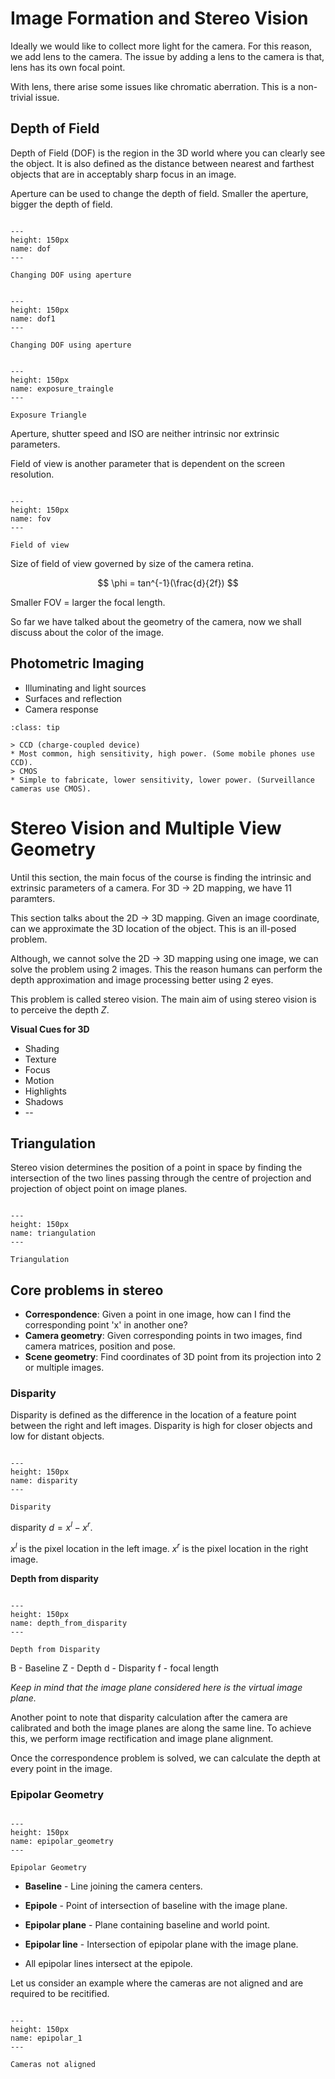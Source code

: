 # Image Formation and Stereo Vision

Ideally we would like to collect more light for the camera. For this reason, we add lens to the camera. The issue by adding a lens to the camera is that, lens has its own focal point.

With lens, there arise some issues like chromatic aberration. This is a non-trivial issue.

## Depth of Field

Depth of Field (DOF) is the region in the 3D world where you can clearly see the object. It is also defined as the distance between nearest and farthest objects that are in acceptably sharp focus in an image.

Aperture can be used to change the depth of field. Smaller the aperture, bigger the depth of field.

```{figure} /imgs/dof.PNG

---
height: 150px
name: dof
---

Changing DOF using aperture
```

```{figure} /imgs/dof1.PNG

---
height: 150px
name: dof1
---

Changing DOF using aperture
```


```{figure} /imgs/exposure_traingle.PNG

---
height: 150px
name: exposure_traingle
---

Exposure Triangle
```

Aperture, shutter speed and ISO are neither intrinsic nor extrinsic parameters.

Field of view is another parameter that is dependent on the screen resolution.

```{figure} /imgs/fov.PNG

---
height: 150px
name: fov
---

Field of view
```

Size of field of view governed by size of the camera retina.

$$
\phi = tan^{-1}(\frac{d}{2f})
$$

Smaller FOV = larger the focal length.

So far we have talked about the geometry of the camera, now we shall discuss about the color of the image.

## Photometric Imaging

* Illuminating and light sources
* Surfaces and reflection
* Camera response

```{admonition} A note on Sensor types used today:
:class: tip

> CCD (charge-coupled device)
* Most common, high sensitivity, high power. (Some mobile phones use CCD).
> CMOS
* Simple to fabricate, lower sensitivity, lower power. (Surveillance cameras use CMOS).
```

# Stereo Vision and Multiple View Geometry

Until this section, the main focus of the course is finding the intrinsic and extrinsic parameters of a camera. For 3D $\rightarrow$ 2D mapping, we have 11 paramters.

This section talks about the 2D $\rightarrow$ 3D mapping. Given an image coordinate, can we approximate the 3D location of the object. This is an ill-posed problem.

<span class ='high'>Although, we cannot solve the 2D $\rightarrow$ 3D mapping using one image, we can solve the problem using 2 images.</span> This the reason humans can perform the depth approximation and image processing better using 2 eyes.

This problem is called stereo vision. The main aim of using stereo vision is to perceive the depth $Z$.

**Visual Cues for 3D**
* Shading
* Texture
* Focus
* Motion
* Highlights
* Shadows
* --

## Triangulation

Stereo vision determines the position of a point in space by finding the intersection of the two lines passing through the centre of projection and projection of object point on image planes.

```{figure} /imgs/stereo1.PNG

---
height: 150px
name: triangulation
---

Triangulation
```

## Core problems in stereo

* **Correspondence**:
Given a point in one image, how can I find the corresponding point 'x' in another one?
* **Camera geometry**:
Given corresponding points in two images, find camera matrices, position and pose.
* **Scene geometry**:
Find coordinates of 3D point from its projection into 2 or multiple images.

### Disparity

Disparity is defined as the difference in the location of a feature point between the right and left images. <span class = 'high'>Disparity is high for closer objects and low for distant objects.</span>

```{figure} /imgs/disparity.PNG

---
height: 150px
name: disparity
---

Disparity
```

disparity $d = x^l-x^r$.

$x^l$ is the pixel location in the left image.
$x^r$ is the pixel location in the right image.

**Depth from disparity**

```{figure} /imgs/depth_from_disparity.PNG

---
height: 150px
name: depth_from_disparity
---

Depth from Disparity
```
B - Baseline
Z - Depth
d - Disparity
f - focal length

_Keep in mind that the image plane considered here is the virtual image plane._

Another point to note that disparity calculation after the camera are calibrated and both the image planes are along the same line. To achieve this, we perform image rectification and image plane alignment.

Once the correspondence problem is solved, we can calculate the depth at every point in the image.

### Epipolar Geometry

```{figure} /imgs/epipolar_geometry.PNG

---
height: 150px
name: epipolar_geometry
---

Epipolar Geometry
```

* **Baseline** - Line joining the camera centers.
* **Epipole** - Point of intersection of baseline with the image plane.
* **Epipolar plane** - Plane containing baseline and world point.
* **Epipolar line** - Intersection of epipolar plane with the image plane.

* All epipolar lines intersect at the epipole.

Let us consider an example where the cameras are not aligned and are required to be recitified.

```{figure} /imgs/epipolar_1.PNG

---
height: 150px
name: epipolar_1
---

Cameras not aligned
```








